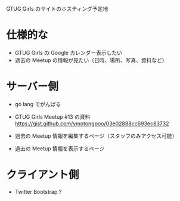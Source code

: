 GTUG Girls のサイトのホスティング予定地

# 仕様的な

* GTUG Girls の Google カレンダー表示したい
* 過去の Meetup の情報が見たい（日時、場所、写真、資料など）

# サーバー側

* go lang でがんばる
* GTUG Girls Meetup #13 の資料 https://gist.github.com/ymotongpoo/03e02888cc693ec83732

* 過去の Meetup 情報を編集するページ（スタッフのみアクセス可能）
* 過去の Meetup 情報を表示するページ


# クライアント側

* Twitter Bootstrap ?

